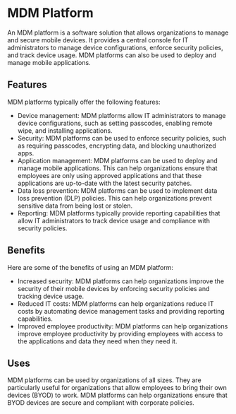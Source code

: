 # MDM Platform

An MDM platform is a software solution that allows organizations to manage and secure mobile devices. It provides a central console for IT administrators to manage device configurations, enforce security policies, and track device usage. MDM platforms can also be used to deploy and manage mobile applications.

## Features

MDM platforms typically offer the following features:

* Device management: MDM platforms allow IT administrators to manage device configurations, such as setting passcodes, enabling remote wipe, and installing applications.
* Security: MDM platforms can be used to enforce security policies, such as requiring passcodes, encrypting data, and blocking unauthorized apps.
* Application management: MDM platforms can be used to deploy and manage mobile applications. This can help organizations ensure that employees are only using approved applications and that these applications are up-to-date with the latest security patches.
* Data loss prevention: MDM platforms can be used to implement data loss prevention (DLP) policies. This can help organizations prevent sensitive data from being lost or stolen.
* Reporting: MDM platforms typically provide reporting capabilities that allow IT administrators to track device usage and compliance with security policies.

## Benefits

Here are some of the benefits of using an MDM platform:

* Increased security: MDM platforms can help organizations improve the security of their mobile devices by enforcing security policies and tracking device usage.
* Reduced IT costs: MDM platforms can help organizations reduce IT costs by automating device management tasks and providing reporting capabilities.
* Improved employee productivity: MDM platforms can help organizations improve employee productivity by providing employees with access to the applications and data they need when they need it.

## Uses

MDM platforms can be used by organizations of all sizes. They are particularly useful for organizations that allow employees to bring their own devices (BYOD) to work. MDM platforms can help organizations ensure that BYOD devices are secure and compliant with corporate policies.
